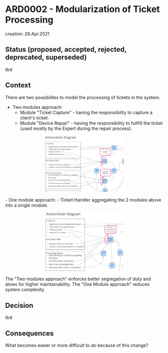 # ARD0002 - Modularization of Ticket Processing
creation: 28.Apr.2021

## Status (proposed, accepted, rejected, deprecated, superseded)
tbd

## Context
There are two possibilites to model the processing of tickets in the system.  
- Two modules approach:  
  - Module "Ticket Capture" - having the responsibility to capture a client's ticket.  
  - Module "Device Repair" - having the responsibility to fullfill the ticket (used mostly by the Expert during the repair process).  
<p align="center">
<img width="50%" src="images/ticket-capture-device-repair.png"/>  
</p>
- One module approach:  
  - Ticket Handler aggregating the 2 modules above into a single module.
<p align="center">
<img width="50%" src="images/ticket-handler.png"/>  
</p>
The "Two modules approach" enforces better segregation of duty and alows for higher maintainability.  
The "One Module approach" reduces system complexity.  

## Decision

tbd


## Consequences

What becomes easier or more difficult to do because of this change?
